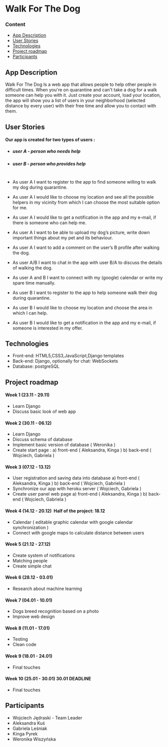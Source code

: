 # Walk For The Dog

### Content
* [App Description](#app-description)
* [User Stories](#user-stories)
* [Technologies](#technologies)
* [Project roadmap](#project-roadmap)
* [Participants](#participants)

## App Description
Walk For The Dog Is a web app that allows people to help other people in difficult times.
When you're on quarantine and can't take a dog for a walk someone can help you with it.
Just create your account, load your location, the app will show you a list of users in your neighborhood (selected distance by every user) with their free time and allow you to contact with them. 
## User Stories
#### Our app is created for two types of users :
  - #####  user A - person who needs help
  - ##### user B - person who provides help<br/><br/>

- As user A I want to register to the app to find someone willing to walk my dog
during quarantine.
- As user A I would like to choose my location and see all the possible helpers
in my vicinity from which I can choose the most suitable option for me.
- As user A I would like to get a notification in the app and my e-mail, if there is
someone who can help me.
- As user A I want to be able to upload my dog’s picture, write down important
things about my pet and its behaviour.
- As user A I want to add a comment on the user’s B profile after walking the
dog.
- As user A/B I want to chat in the app with user B/A to discuss the details of
walking the dog.
- As user A and B I want to connect with my (google) calendar or write my
spare time manually.
- As user B I want to register to the app to help someone walk their dog during
quarantine.
- As user B I would like to choose my location and choose the area in which I
can help.
- As user B I would like to get a notification in the app and my e-mail, if
someone is interested in my offer.

## Technologies
 - Front-end: HTML5,CSS3,JavaScript,Django templates
 - Back-end: Django, optionally for chat: WebSockets
 - Database: postgreSQL

## Project roadmap

#### Week 1 (23.11 - 29.11)
- Learn Django
- Discuss basic look of web app

#### Week 2 (30.11 - 06.12)
- Learn Django
- Discuss schema of database
- Implement basic version of database ( Weronika )
- Create start page :
    a) front-end ( Aleksandra, Kinga )
    b) back-end ( Wojciech, Gabriela )

#### Week 3 (07.12 - 13.12)
- User registration and saving data into database
    a) front-end ( Aleksandra, Kinga )
    b) back-end ( Wojciech, Gabriela )
- Synchronize our app with heroku server ( Wojciech, Gabriela )
- Create user panel web page
    a) front-end ( Aleksandra, Kinga )
    b) back-end ( Wojciech, Gabriela )

#### Week 4 (14.12 - 20.12) ​ Half of the project: 18.12
- Calendar ( editable graphic calendar with google calendar
synchronization )
- Connect with google maps to calculate distance between users

#### Week 5 (21.12 - 27.12)
- Create system of notifications
- Matching people
- Create simple chat

#### Week 6 (28.12 - 03.01)
- Research about machine learning

#### Week 7 (04.01 - 10.01)
- Dogs breed recognition based on a photo
- Improve web design

#### Week 8 (11.01 - 17.01)
- Testing
- Clean code
#### Week 9 (18.01 - 24.01)
- Final touches

#### Week 10 (25.01 - 30.01) ​ 30.01 DEADLINE
- Final touches

## Participants
- Wojciech Jędraski - Team Leader
- Aleksandra Kuś
- Gabriela Leśniak
- Kinga Pyrek
- Weronika Wiszyńska
